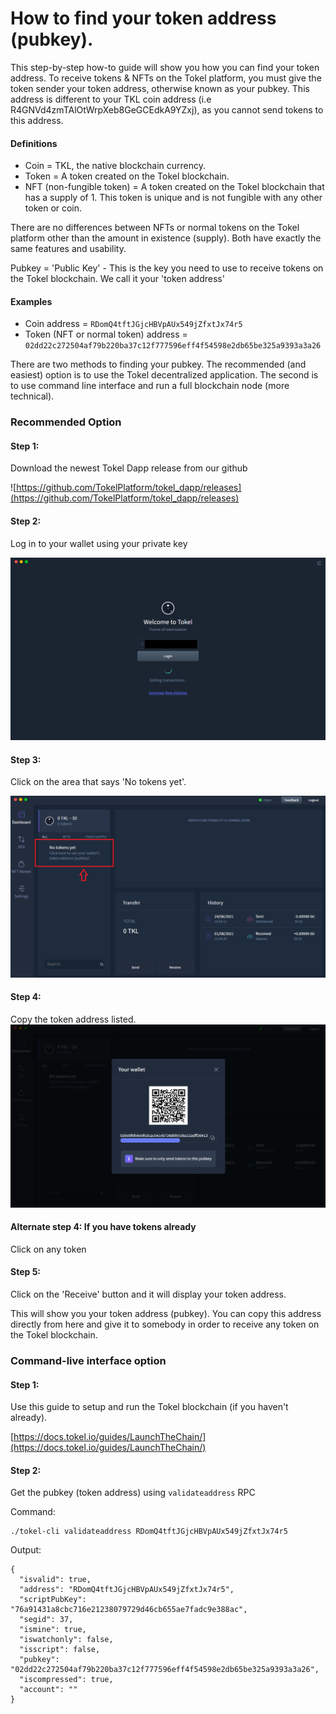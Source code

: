 # How to find your token address (pubkey).

This step-by-step how-to guide will show you how you can find your token address. To receive tokens & NFTs on the Tokel platform, you must give the token sender your token address, otherwise known as your pubkey. This address is different to your TKL coin address (i.e R4GNVd4zmTAlOtWrpXeb8GeGCEdkA9YZxj), as you cannot send tokens to this address.

#### Definitions
- Coin = TKL, the native blockchain currency.
- Token = A token created on the Tokel blockchain.
- NFT (non-fungible token) = A token created on the Tokel blockchain that has a supply of 1. This token is unique and is not fungible with any other token or coin.

There are no differences between NFTs or normal tokens on the Tokel platform other than the amount in existence (supply). Both have exactly the same features and usability.

Pubkey = 'Public Key' - This is the key you need to use to receive tokens on the Tokel blockchain. We call it your 'token address'

#### Examples
- Coin address = `RDomQ4tftJGjcHBVpAUx549jZfxtJx74r5`
- Token (NFT or normal token) address = `02dd22c272504af79b220ba37c12f777596eff4f54598e2db65be325a9393a3a26`

There are two methods to finding your pubkey. The recommended (and easiest) option is to use the Tokel decentralized application. The second is to use command line interface and run a full blockchain node (more technical).

### Recommended Option

#### Step 1:
Download the newest Tokel Dapp release from our github

![https://github.com/TokelPlatform/tokel_dapp/releases](https://github.com/TokelPlatform/tokel_dapp/releases)

#### Step 2:
Log in to your wallet using your private key

![picture](https://raw.githubusercontent.com/TokelPlatform/tokel_brand/main/Random/Login.png)

#### Step 3:
Click on the area that says 'No tokens yet'.

![picture](https://raw.githubusercontent.com/TokelPlatform/tokel_brand/main/Random/ClickHere.png)

#### Step 4:
Copy the token address listed.
![picture](https://raw.githubusercontent.com/TokelPlatform/tokel_brand/main/Random/TokenAddress.png)

#### Alternate step 4: If you have tokens already
Click on any token

#### Step 5:
Click on the 'Receive' button and it will display your token address.

This will show you your token address (pubkey). You can copy this address directly from here and give it to somebody in order to receive any token on the Tokel blockchain.

### Command-live interface option

#### Step 1:
Use this guide to setup and run the Tokel blockchain (if you haven't already).

[https://docs.tokel.io/guides/LaunchTheChain/](https://docs.tokel.io/guides/LaunchTheChain/)

#### Step 2:
Get the pubkey (token address) using `validateaddress` RPC

Command:
```
./tokel-cli validateaddress RDomQ4tftJGjcHBVpAUx549jZfxtJx74r5
```

Output:
```
{
  "isvalid": true,
  "address": "RDomQ4tftJGjcHBVpAUx549jZfxtJx74r5",
  "scriptPubKey": "76a91431a8cbc716e21238079729d46cb655ae7fadc9e388ac",
  "segid": 37,
  "ismine": true,
  "iswatchonly": false,
  "isscript": false,
  "pubkey": "02dd22c272504af79b220ba37c12f777596eff4f54598e2db65be325a9393a3a26",
  "iscompressed": true,
  "account": ""
}
```

